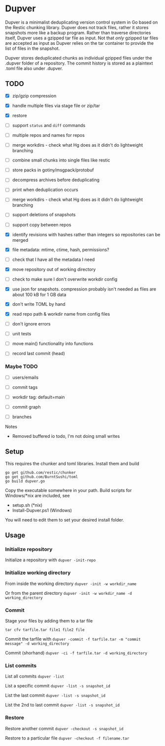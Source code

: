 # Dupver
Dupver is a minimalist deduplicating version control system in Go based on 
the Restic chunking library.
Dupver does not track files, rather it stores snapshots more like
a backup program. Rather than traverse directories itself, Dupver
uses a gzipped tar file as input. Not that *only* gzipped tar files
are accepted as input as Dupver relies on the tar container to
provide the list of files in the snapshot.

Dupver stores deduplicated chunks as individual gzipped files
under the .dupver folder of a repository. The commit history
is stored as a plaintext .toml file also under .dupver.

## TODO
* [x] zip/gzip compression
* [x] handle multiple files via stage file or zip/tar
* [x] restore
* [ ] support `status` and `diff` commands
* [ ] multiple repos and names for repos
* [ ] merge workdirs - check what Hg does as it didn't do lightweight branching
* [ ] combine small chunks into single files like restic
* [ ] store packs in gotiny/msgpack/protobuf
* [ ] decompress archives before deduplicating
* [ ] print when deduplication occurs
* [ ] merge workdirs - check what Hg does as it didn't do lightweight branching
* [ ] support deletions of snapshots
* [ ] support copy between repos
* [x] identify revisions with hashes rather than integers so repositories can be merged
* [x] file metadata: mtime, ctime, hash, permissions?
* [ ] check that I have all the metadata I need
* [x] move repository out of working directory
* [ ] check to make sure I don't overwrite workdir config
* [x] use json for snapshots. compression probably isn't needed as files are about 100 kB for 1 GB data 
* [x] don't write TOML by hand
* [x] read repo path & workdir name from config files
* [ ] don't ignore errors
* [ ] unit tests
* [ ] move main() functionality into functions
* [ ] record last commit (head)



### Maybe TODO
* [ ] users/emails
* [ ] commit tags
* [ ] workdir tag: default=main 
* [ ] commit graph
* [ ] branches



Notes
* Removed buffered io todo, I'm not doing small writes


## Setup
This requires the chunker and toml libraries. Install them and build
```
go get github.com/restic/chunker
go get github.com/BurntSushi/toml
go build dupver.go
```

Copy the executable somewhere in your path. Build scripts for 
Windows/*nix are included, see

* setup.sh (*nix)
* Install-Dupver.ps1 (Windows)

You will need to edit them to set your desired install folder.

## Usage

### Initialize repository
Initialize a repository with
`dupver -init-repo`

### Initialize working directory
From inside the working directory
`dupver -init -w workdir_name`

Or from the parent directory
`dupver -init -w workdir_name -d working_directory`

### Commit
Stage your files by adding them to a tar file

`tar cfv tarfile.tar file1 file2 file`

Commit the tarfile with
`dupver -commit -f tarfile.tar -m "commit message" -d working_directory`

Commit (shorhand)
`dupver -ci -f tarfile.tar -d working_directory`

### List commits
List all commits
`dupver -list`

List a specific commit
`dupver -list -s snapshot_id`

List the last commit
`dupver -list -s snapshot_id`

List the 2nd to last commit
`dupver -list -s snapshot_id`

### Restore
Restore another commit
`dupver -checkout -s snapshot_id`

Restore to a particular file
`dupver -checkout -f filename.tar`
